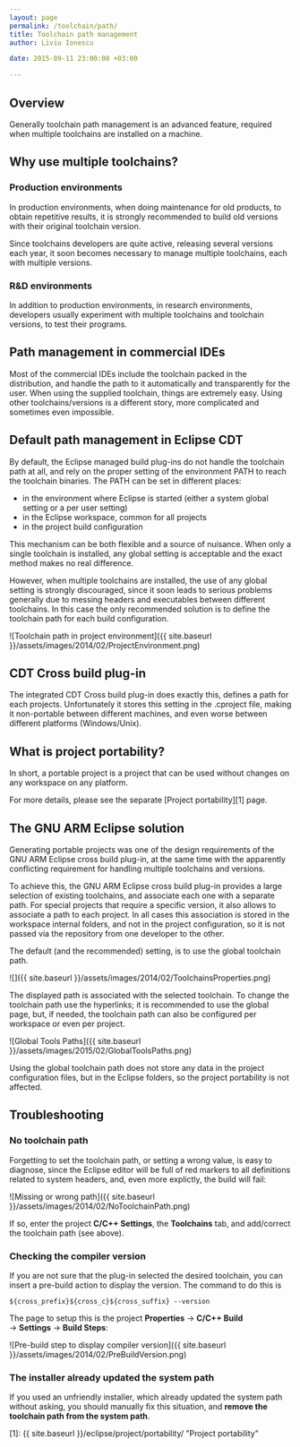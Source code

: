 ```yaml
---
layout: page
permalink: /toolchain/path/
title: Toolchain path management
author: Liviu Ionescu

date: 2015-09-11 23:00:00 +03:00

---
```


## Overview

Generally toolchain path management is an advanced feature, required when multiple toolchains are installed on a machine.

## Why use multiple toolchains?

### Production environments

In production environments, when doing maintenance for old products, to obtain repetitive results, it is strongly recommended to build old versions with their original toolchain version.

Since toolchains developers are quite active, releasing several versions each year, it soon becomes necessary to manage multiple toolchains, each with multiple versions.

### R&D environments

In addition to production environments, in research environments, developers usually experiment with multiple toolchains and toolchain versions, to test their programs.

## Path management in commercial IDEs

Most of the commercial IDEs include the toolchain packed in the distribution, and handle the path to it automatically and transparently for the user. When using the supplied toolchain, things are extremely easy. Using other toolchains/versions is a different story, more complicated and sometimes even impossible.

## Default path management in Eclipse CDT

By default, the Eclipse managed build plug-ins do not handle the toolchain path at all, and rely on the proper setting of the environment PATH to reach the toolchain binaries. The PATH can be set in different places:

* in the environment where Eclipse is started (either a system global setting or a per user setting)
* in the Eclipse workspace, common for all projects
* in the project build configuration

This mechanism can be both flexible and a source of nuisance. When only a single toolchain is installed, any global setting is acceptable and the exact method makes no real difference.

However, when multiple toolchains are installed, the use of any global setting is strongly discouraged, since it soon leads to serious problems generally due to messing headers and executables between different toolchains. In this case the only recommended solution is to define the toolchain path for each build configuration.

![Toolchain path in project environment]({{ site.baseurl }}/assets/images/2014/02/ProjectEnvironment.png)

## CDT Cross build plug-in

The integrated CDT Cross build plug-in does exactly this, defines a path for each projects. Unfortunately it stores this setting in the .cproject file, making it non-portable between different machines, and even worse between different platforms (Windows/Unix).

## What is project portability?

In short, a portable project is a project that can be used without changes on any workspace on any platform.

For more details, please see the separate [Project portability][1] page.

## The GNU ARM Eclipse solution

Generating portable projects was one of the design requirements of the GNU ARM Eclipse cross build plug-in, at the same time with the apparently conflicting requirement for handling multiple toolchains and versions.

To achieve this, the GNU ARM Eclipse cross build plug-in provides a large selection of existing toolchains, and associate each one with a separate path. For special projects that require a specific version, it also allows to associate a path to each project. In all cases this association is stored in the workspace internal folders, and not in the project configuration, so it is not passed via the repository from one developer to the other.

The default (and the recommended) setting, is to use the global toolchain path.

![]({{ site.baseurl }}/assets/images/2014/02/ToolchainsProperties.png)

The displayed path is associated with the selected toolchain. To change the toolchain path use the hyperlinks; it is recommended to use the global page, but, if needed, the toolchain path can also be configured per workspace or even per project.

![Global Tools Paths]({{ site.baseurl }}/assets/images/2015/02/GlobalToolsPaths.png)

Using the global toolchain path does not store any data in the project configuration files, but in the Eclipse folders, so the project portability is not affected.

## Troubleshooting

### No toolchain path

Forgetting to set the toolchain path, or setting a wrong value, is easy to diagnose, since the Eclipse editor will be full of red markers to all definitions related to system headers, and, even more explictly, the build will fail:

![Missing or wrong path]({{ site.baseurl }}/assets/images/2014/02/NoToolchainPath.png)

If so, enter the project **C/C++ Settings**, the **Toolchains** tab, and add/correct the toolchain path (see above).

### Checking the compiler version

If you are not sure that the plug-in selected the desired toolchain, you can insert a pre-build action to display the version. The command to do this is

	${cross_prefix}${cross_c}${cross_suffix} --version

The page to setup this is the project **Properties** → **C/C++ Build** → **Settings** → **Build Steps**:

![Pre-build step to display compiler version]({{ site.baseurl }}/assets/images/2014/02/PreBuildVersion.png)

### The installer already updated the system path

If you used an unfriendly installer, which already updated the system path without asking, you should manually fix this situation, and **remove the toolchain path from the system path**.

 [1]: {{ site.baseurl }}/eclipse/project/portability/ "Project portability"
